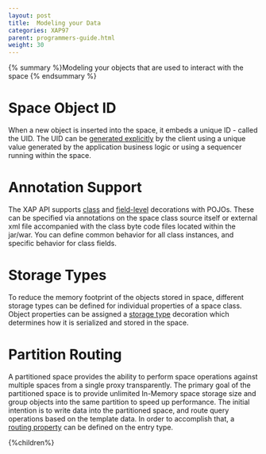 ```yaml
---
layout: post
title:  Modeling your Data
categories: XAP97
parent: programmers-guide.html
weight: 30
---
```



{% summary %}Modeling your objects that are used to interact with the space {% endsummary %}

# Space Object ID
When a new object is inserted into the space, it embeds a unique ID - called the UID. The UID can be [generated explicitly](./space-object-id-operations.html) by the client using a unique value generated by the application business logic or using a sequencer running within the space.


# Annotation Support

The XAP API supports [class](./pojo-class-annotations.html) and [field-level](./pojo-attribute-annotations.html) decorations with POJOs. These can be specified via annotations on the space class source itself or external xml file accompanied with the class byte code files located within the jar/war. You can define common behavior for all class instances, and specific behavior for class fields.

# Storage Types
To reduce the memory footprint of the objects stored in space, different storage types can be defined for individual properties of a space class.
Object properties can be assigned a [storage type](./storage-types---controlling-serialization.html) decoration which determines how it is serialized and stored in the space.

# Partition Routing
A partitioned space provides the ability to perform space operations against multiple spaces from a single proxy transparently. The primary goal of the partitioned space is to provide unlimited In-Memory space storage size and group objects into the same partition to speed up performance. The initial intention is to write data into the partitioned space, and route query operations based on the template data.
In order to accomplish that, a [routing property](./routing-in-partitioned-spaces.html) can be defined on the entry type.


{%children%}